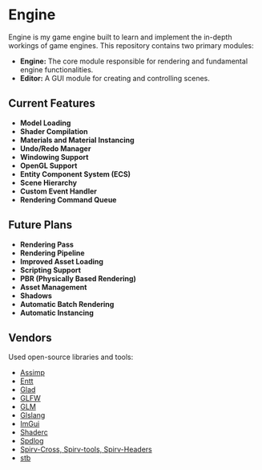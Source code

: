 # Engine

Engine is my game engine built to learn and implement the in-depth workings of game engines. This repository contains two primary modules:

- **Engine:** The core module responsible for rendering and fundamental engine functionalities.
- **Editor:** A GUI module for creating and controlling scenes.

## Current Features

- **Model Loading**
- **Shader Compilation**
- **Materials and Material Instancing**
- **Undo/Redo Manager**
- **Windowing Support**
- **OpenGL Support**
- **Entity Component System (ECS)**
- **Scene Hierarchy**
- **Custom Event Handler**
- **Rendering Command Queue**

## Future Plans

- **Rendering Pass**
- **Rendering Pipeline**
- **Improved Asset Loading**
- **Scripting Support**
- **PBR (Physically Based Rendering)**
- **Asset Management**
- **Shadows**
- **Automatic Batch Rendering**
- **Automatic Instancing** 

## Vendors

Used open-source libraries and tools:

- [Assimp](https://github.com/assimp/assimp)
- [Entt](https://github.com/skypjack/entt)
- [Glad](https://github.com/Dav1dde/glad)
- [GLFW](https://www.glfw.org/)
- [GLM](https://github.com/g-truc/glm)
- [Glslang](https://github.com/KhronosGroup/glslang)
- [ImGui](https://github.com/ocornut/imgui)
- [Shaderc](https://github.com/google/shaderc)
- [Spdlog](https://github.com/gabime/spdlog)
- [Spirv-Cross, Spirv-tools, Spirv-Headers](https://github.com/KhronosGroup/SPIRV-Cross)
- [stb](https://github.com/nothings/stb)
